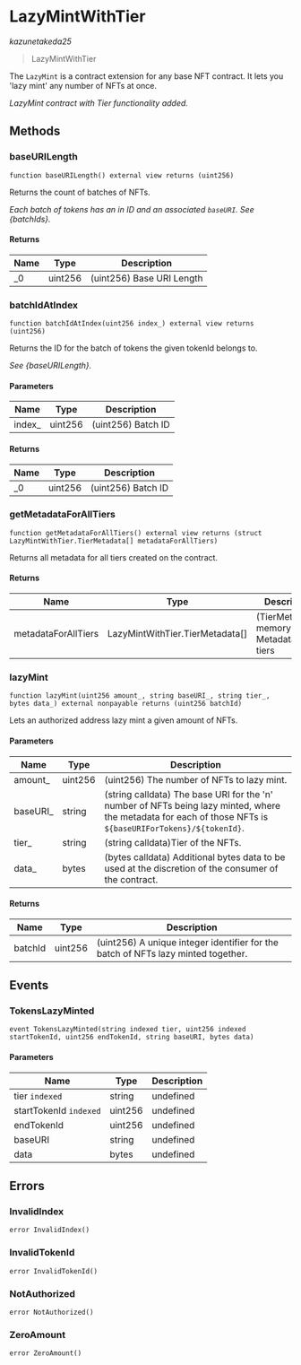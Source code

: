 # LazyMintWithTier

*kazunetakeda25*

> LazyMintWithTier

The `LazyMint` is a contract extension for any base NFT contract. It lets you &#39;lazy mint&#39; any number of NFTs at once.

*LazyMint contract with Tier functionality added.*

## Methods

### baseURILength

```solidity
function baseURILength() external view returns (uint256)
```

Returns the count of batches of NFTs.

*Each batch of tokens has an in ID and an associated `baseURI`. See {batchIds}.*


#### Returns

| Name | Type | Description |
|---|---|---|
| _0 | uint256 | (uint256) Base URI Length |

### batchIdAtIndex

```solidity
function batchIdAtIndex(uint256 index_) external view returns (uint256)
```

Returns the ID for the batch of tokens the given tokenId belongs to.

*See {baseURILength}.*

#### Parameters

| Name | Type | Description |
|---|---|---|
| index_ | uint256 | (uint256) Batch ID |

#### Returns

| Name | Type | Description |
|---|---|---|
| _0 | uint256 | (uint256) Batch ID |

### getMetadataForAllTiers

```solidity
function getMetadataForAllTiers() external view returns (struct LazyMintWithTier.TierMetadata[] metadataForAllTiers)
```

Returns all metadata for all tiers created on the contract.




#### Returns

| Name | Type | Description |
|---|---|---|
| metadataForAllTiers | LazyMintWithTier.TierMetadata[] | (TierMetadata[] memory) Metadata for all tiers |

### lazyMint

```solidity
function lazyMint(uint256 amount_, string baseURI_, string tier_, bytes data_) external nonpayable returns (uint256 batchId)
```

Lets an authorized address lazy mint a given amount of NFTs.



#### Parameters

| Name | Type | Description |
|---|---|---|
| amount_ | uint256 | (uint256) The number of NFTs to lazy mint. |
| baseURI_ | string | (string calldata) The base URI for the &#39;n&#39; number of NFTs being lazy minted, where the metadata for each of those NFTs is `${baseURIForTokens}/${tokenId}`. |
| tier_ | string | (string calldata)Tier of the NFTs. |
| data_ | bytes | (bytes calldata) Additional bytes data to be used at the discretion of the consumer of the contract. |

#### Returns

| Name | Type | Description |
|---|---|---|
| batchId | uint256 | (uint256) A unique integer identifier for the batch of NFTs lazy minted together. |



## Events

### TokensLazyMinted

```solidity
event TokensLazyMinted(string indexed tier, uint256 indexed startTokenId, uint256 endTokenId, string baseURI, bytes data)
```





#### Parameters

| Name | Type | Description |
|---|---|---|
| tier `indexed` | string | undefined |
| startTokenId `indexed` | uint256 | undefined |
| endTokenId  | uint256 | undefined |
| baseURI  | string | undefined |
| data  | bytes | undefined |



## Errors

### InvalidIndex

```solidity
error InvalidIndex()
```






### InvalidTokenId

```solidity
error InvalidTokenId()
```






### NotAuthorized

```solidity
error NotAuthorized()
```






### ZeroAmount

```solidity
error ZeroAmount()
```







